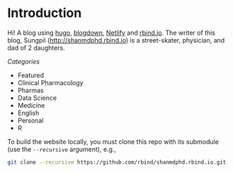 # Introduction 

Hi! A blog using [hugo](https://gohugo.io), [blogdown](https://bookdown.org/yihui/blogdown), [Netlify](https://netlify.com) and [rbind.io](https://github.com/rbind).
The writer of this blog, Sungpil (<http://shanmdphd.rbind.io>) is a street-skater, physician, and dad of 2 daughters.

*Categories*

- Featured
- Clinical Pharmacology
- Pharmas
- Data Science
- Medicine
- English
- Personal
- R

To build the website locally, you must clone this repo with its submodule (use the `--recursive` argument), e.g.,

```bash
git clone --recursive https://github.com/rbind/shanmdphd.rbind.io.git
```
